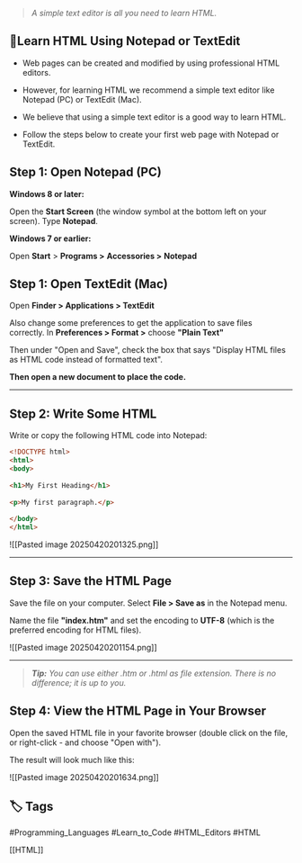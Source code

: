 
>*A simple text editor is all you need to learn HTML.*

## 📘Learn HTML Using Notepad or TextEdit

- Web pages can be created and modified by using professional HTML editors.

- However, for learning HTML we recommend a simple text editor like Notepad (PC) or TextEdit (Mac).

- We believe that using a simple text editor is a good way to learn HTML.

- Follow the steps below to create your first web page with Notepad or TextEdit.

## Step 1: Open Notepad (PC)

**Windows 8 or later:**

Open the **Start Screen** (the window symbol at the bottom left on your screen). Type **Notepad**.

**Windows 7 or earlier:**

Open **Start** > **Programs >** **Accessories >** **Notepad**

## Step 1: Open TextEdit (Mac)

Open **Finder > Applications > TextEdit**

Also change some preferences to get the application to save files correctly. In **Preferences > Format >** choose **"Plain Text"**

Then under "Open and Save", check the box that says "Display HTML files as HTML code instead of formatted text".

**Then open a new document to place the code.**

---
## Step 2: Write Some HTML

Write or copy the following HTML code into Notepad:

```html
<!DOCTYPE html>  
<html>  
<body>  
  
<h1>My First Heading</h1>  
  
<p>My first paragraph.</p>  
  
</body>  
</html>
```

![[Pasted image 20250420201325.png]]

---

## Step 3: Save the HTML Page

Save the file on your computer. Select **File > Save as** in the Notepad menu.

Name the file **"index.htm"** and set the encoding to **UTF-8** (which is the preferred encoding for HTML files).

![[Pasted image 20250420201154.png]]

---

>***Tip:** You can use either .htm or .html as file extension. There is no difference; it is up to you.*

## Step 4: View the HTML Page in Your Browser

Open the saved HTML file in your favorite browser (double click on the file, or right-click - and choose "Open with").

The result will look much like this:

![[Pasted image 20250420201634.png]]

## 🏷️ Tags
#Programming_Languages #Learn_to_Code  #HTML_Editors #HTML 

[[HTML]]

